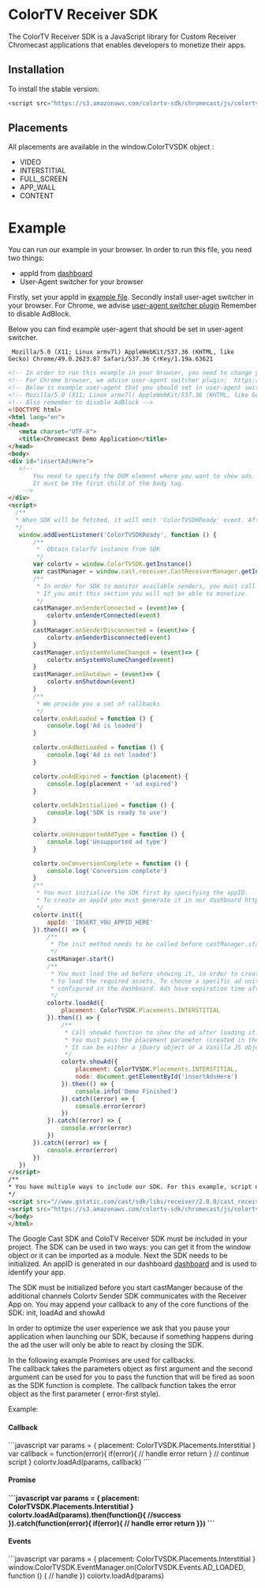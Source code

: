 <h1> ColorTV Receiver SDK </h1>

The ColorTV Receiver SDK is a JavaScript library for Custom Receiver Chromecast applications that enables developers to monetize their apps.
 
 <h2>Installation</h2>
 
To install the stable version:
```javascript
<script src="https://s3.amazonaws.com/colortv-sdk/chromecast/js/colortv_sdk.min.js"></script> 
```
  <h2>Placements</h2>  
 
 All placements are available in the window.ColorTVSDK object :
<ul>
 <li>VIDEO</li>
 <li>INTERSTITIAL</li>
 <li>FULL_SCREEN</li>
 <li>APP_WALL</li>
 <li>CONTENT</li>
</ul>

 <h1>Example</h1>
 
You can run our example in your browser. In order to run this file, you need two things:
* appId from [dashboard](http://www.colortv.com/dashboard)
* User-Agent switcher for your browser

Firstly, set your appId in [example file](https://github.com/color-tv/ColorTV-ReceiverSDK/blob/master/example/example.html). Secondly install user-aget switcher in your browser.
 For Chrome, we advise [user-agent switcher plugin](https://chrome.google.com/webstore/detail/user-agent-switcher-for-c/djflhoibgkdhkhhcedjiklpkjnoahfmg ) 
 Remember to disable AdBlock.  
 
 Below you can find example user-agent that should be set in user-agent switcher. 
```useragent
 Mozilla/5.0 (X11; Linux armv7l) AppleWebKit/537.36 (KHTML, like Gecko) Chrome/49.0.2623.87 Safari/537.36 CrKey/1.19a.63621  
 ```
 ```html
<!-- In order to run this example in your browser, you need to change your user agent to fit connected-tv. -->
<!-- For Chrome browser, we advise user-agent switcher plugin:  https://chrome.google.com/webstore/detail/user-agent-switcher-for-c/djflhoibgkdhkhhcedjiklpkjnoahfmg -->
<!-- Below is example user-agent that you should set in user-agent switcher -->
<!-- Mozilla/5.0 (X11; Linux armv7l) AppleWebKit/537.36 (KHTML, like Gecko) Chrome/49.0.2623.87 Safari/537.36 CrKey/1.19a.63621  -->
<!-- Also remember to disable AdBlock -->
<!DOCTYPE html>
<html lang="en">
<head>
    <meta charset="UTF-8">
    <title>Chromecast Demo Application</title>
</head>
<body>
<div id="insertAdsHere">
    <!--
        You need to specify the DOM element where you want to show ads.
        It must be the first child of the body tag.
     -->
</div>
<script>
   /**
   * When SDK will be fetched, it will emit 'ColorTVSDKReady' event. After that you can safely continue.
   */
    window.addEventListener('ColorTVSDKReady', function () {
        /**
         *  Obtain ColorTV instance from SDK
         */
        var colortv = window.ColorTVSDK.getInstance()
        var castManager = window.cast.receiver.CastReceiverManager.getInstance()
        /**
         * In order for SDK to monitor available senders, you must call proper functions in castSDK callbacks.
         * If you omit this section you will not be able to monetize.
         */
        castManager.onSenderConnected = (event)=> {
            colortv.onSenderConnected(event)
        }
        castManager.onSenderDisconnected = (event)=> {
            colortv.onSenderDisconnected(event)
        }
        castManager.onSystemVolumeChanged = (event)=> {
            colortv.onSystemVolumeChanged(event)
        }
        castManager.onShutdown = (event)=> {
            colortv.onShutdown(event)
        }
        /**
         * We provide you a set of callbacks
         */
        colortv.onAdLoaded = function () {
            console.log('Ad is loaded')
        }

        colortv.onAdNotLoaded = function () {
            console.log('Ad is not loaded')
        }

        colortv.onAdExpired = function (placement) {
            console.log(placement + 'ad expired')
        }

        colortv.onSdkInitialized = function () {
            console.log('SDK is ready to use')
        }

        colortv.onUnsupportedAdType = function () {
            console.log('Unsupported ad type')
        }

        colortv.onConversionComplete = function () {
            console.log('Conversion complete')
        }
        /**
         * You must initialize the SDK first by specifying the appID.
         * To create an appId you must generate it in our dashboard http://www.colortv.com/dashboard
         */
        colortv.init({
            appId: 'INSERT_YOU_APPID_HERE'
        }).then(() => {
            /**
             * The init method needs to be called before castManager.start() to establish the correct channel connection.
             */
            castManager.start()
            /**
             * You must load the ad before showing it, in order to create the optimal user experience you should provide enough time
             * to load the required assets. To choose a specific ad unit to show, call the loadAd with appropriate placement that is
             * configured in the dashboard. Ads have expiration time after being loaded (~10 minutes).
             */
            colortv.loadAd({
                placement: ColorTVSDK.Placements.INTERSTITIAL
            }).then(() => {
                /**
                 * Call showAd function to show the ad after loading it.
                 * You must pass the placement parameter (created in the dashboard) and node HTML DOM element you want us to append to.
                 * It can be either a jQuery object or a Vanilla JS object.
                 */
                colortv.showAd({
                    placement: ColorTVSDK.Placements.INTERSTITIAL,
                    node: document.getElementById('insertAdsHere')
                }).then(() => {
                    console.info('Demo Finished')
                }).catch((error) => {
                    console.error(error)
                })
            }).catch((error) => {
                console.error(error)
            })
        }).catch((error) => {
            console.error(error)
        })
    })
</script>
/**
* You have multiple ways to include our SDK. For this example, script needs to be here due to event listener that we need to setup.
*/
<script src="//www.gstatic.com/cast/sdk/libs/receiver/2.0.0/cast_receiver.js"></script>
<script src="https://s3.amazonaws.com/colortv-sdk/chromecast/js/colortv_sdk.min.js"></script>
</body>
</html>
 ```
 The Google Cast SDK and ColoTV Receiver SDK must be included in your project. 
 The SDK can be used in two ways: you can get it from the window object or it can be imported as a module.
 Next the SDK needs to be initialized. An appID is generated in our dashboard [dashboard](http://www.colortv.com/dashboard) and is used to identify your app.
 
The SDK must be initialized before you start castManger because of the additional channels Colortv Sender SDK communicates with the Receiver App on.
You may append your callback to any of the core functions of the SDK: init, loadAd and showAd 
 
In order to optimize the user experience we ask that you pause your application when launching our SDK, because if something happens during the ad the user will only be able to react by closing the SDK. 
 
In the following example Promises are used for callbacks.  
The callback takes the parameters object as first argument and the second argument can be used for you to pass the function that will be fired as soon as the SDK function is complete. 
The callback function takes the error object as the first parameter ( error-first style).
 
 Example:
 <h4>Callback</h4>
 ```javascript
 var params = {
    placement: ColorTVSDK.Placements.Interstitial
 }
 var callback = function(error){
  if(error){
    // handle error
    return
  }
  // continue script
 }
 colortv.loadAd(params, callback)
 ```
 <h4>Promise<h4/>
 ```javascript
 var params = {
    placement: ColorTVSDK.Placements.Interstitial
 }
 colortv.loadAd(params).then(function(){
    //success
 }).catch(function(error){
  if(error){
  // handle error
  return
  }})
 ```
 <h4>Events</h4>
 ```javascript
  var params = {
    placement: ColorTVSDK.Placements.Interstitial
 }
  window.ColorTVSDK.EventManager.on(ColorTVSDK.Events.AD_LOADED, function () {
      // handle
    })
  colortv.loadAd(params)
   
 ```
